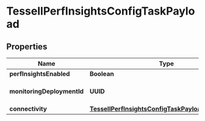 

# TessellPerfInsightsConfigTaskPayload


## Properties

Name | Type | Description | Notes
------------ | ------------- | ------------- | -------------
**perfInsightsEnabled** | **Boolean** |  |  [optional]
**monitoringDeploymentId** | **UUID** | Id of the monitoring deployment |  [optional]
**connectivity** | [**TessellPerfInsightsConfigTaskPayloadConnectivity**](TessellPerfInsightsConfigTaskPayloadConnectivity.md) |  |  [optional]




